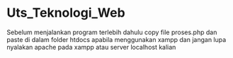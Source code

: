 # Uts_Teknologi_Web
Sebelum menjalankan program terlebih dahulu copy file proses.php dan 
paste di dalam folder htdocs apabila menggunakan xampp dan jangan lupa nyalakan apache pada xampp atau server localhost kalian
